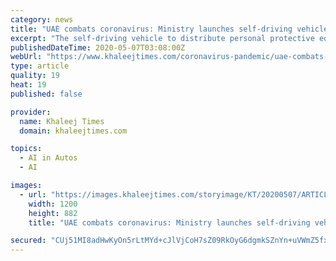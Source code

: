 ```yaml
---
category: news
title: "UAE combats coronavirus: Ministry launches self-driving vehicle to distribute PPE"
excerpt: "The self-driving vehicle to distribute personal protective equipment including masks, gloves and sanitizers to residents and workers of a residential"
publishedDateTime: 2020-05-07T03:08:00Z
webUrl: "https://www.khaleejtimes.com/coronavirus-pandemic/uae-combats-coronavirus-ministry-launches-self-driving-vehicle-to-distribute-ppe"
type: article
quality: 19
heat: 19
published: false

provider:
  name: Khaleej Times
  domain: khaleejtimes.com

topics:
  - AI in Autos
  - AI

images:
  - url: "https://images.khaleejtimes.com/storyimage/KT/20200507/ARTICLE/200509021/AR/0/AR-200509021.jpg&NCS_modified=20200507044812&exif=.jpg"
    width: 1200
    height: 882
    title: "UAE combats coronavirus: Ministry launches self-driving vehicle to distribute PPE"

secured: "CUj51MI8adHwKyOn5rLtMYd+cJlVjCoH7sZ09RkOyG6dgmkSZnYn+uVWmZ5fxdp7nuCVgP+7RbZ4K58Bzn6eF3fj6ay8IId7nokIPXm+Bx7qcll8wF1NmAHpMxCgSEknJ76XhRphMpQIkrZR5pIQceWB8EPau1LQ4IEFHpTem01q2vcJVCJpj51oxRyrpkDlXjHXSLk3ar1TJU98UrAfnQpYbTlLUjL1qBUnhss7k72C/1epym+j7bmecmfsciGttaccFCGjugHR7vrk11ReN27zs3xyvu98sNpt1HcpXljeG1rxvlVTkPdbUBrJcNWlGnWzwUaEG/NG+U0FkPKzE38wAR4kdI1gcXJFM8NMKi2HDPNDQ427o1s02RFp4+YHyo4GvI7CNN4reGKE0MU9ek7stSgRUZmEnAXLz36WUpvUJWmFyLCT5ClTnrgQ66THoNtX3vrrIKKdy9ysYIGV6S3W+z4A1AZz4k2ZlrCK40U=;BrPMLzONrDvUVUMH7tdIUA=="
---
```


